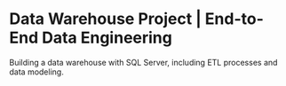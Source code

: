 # Data Warehouse Project | End-to-End Data Engineering
Building a data warehouse with SQL Server, including ETL processes and data modeling.



